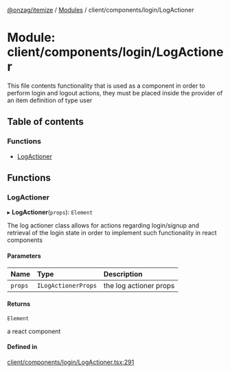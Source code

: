 [@onzag/itemize](../README.md) / [Modules](../modules.md) / client/components/login/LogActioner

# Module: client/components/login/LogActioner

This file contents functionality that is used as a component in order to perform
login and logout actions, they must be placed inside the provider of an item definition
of type user

## Table of contents

### Functions

- [LogActioner](client_components_login_LogActioner.md#logactioner)

## Functions

### LogActioner

▸ **LogActioner**(`props`): `Element`

The log actioner class allows for actions regarding login/signup
and retrieval of the login state in order to implement
such functionality in react components

#### Parameters

| Name | Type | Description |
| :------ | :------ | :------ |
| `props` | `ILogActionerProps` | the log actioner props |

#### Returns

`Element`

a react component

#### Defined in

[client/components/login/LogActioner.tsx:291](https://github.com/onzag/itemize/blob/f2f29986/client/components/login/LogActioner.tsx#L291)
